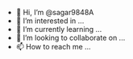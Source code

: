 - 👋 Hi, I’m @sagar9848A
- 👀 I’m interested in ...
- 🌱 I’m currently learning ...
- 💞️ I’m looking to collaborate on ...
- 📫 How to reach me ...

<!---
sagar9848A/sagar9848A is a ✨ special ✨ repository because its `README.md` (this file) appears on your GitHub profile.
You can click the Preview link to take a look at your changes.
--->
